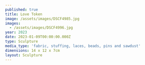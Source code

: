 ```yaml
---
published: true
title: Love Token
image: /assets/images/DSCF4985.jpg
images:
  - /assets/images/DSCF4996.jpg
year: 2023
date: 2023-01-09T00:00:00.000Z
type: Sculpture
media_type: 'fabric, stuffing, laces, beads, pins and sawdust'
dimensions: 14 x 12 x 7cm
layout: Sculpture
---
```


